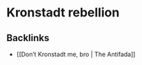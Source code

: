 # Kronstadt rebellion



<a id="org3daf598"></a>

## Backlinks

-   [[Don&rsquo;t Kronstadt me, bro | The Antifada]]
